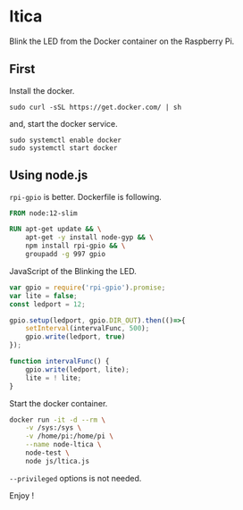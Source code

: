 # ltica

Blink the LED from the Docker container on the Raspberry Pi.

## First

Install the docker.

```
sudo curl -sSL https://get.docker.com/ | sh
```

and, start the docker service.

```
sudo systemctl enable docker
sudo systemctl start docker
```

## Using node.js

`rpi-gpio` is better. Dockerfile is following.

```dockerfile
FROM node:12-slim

RUN apt-get update && \
    apt-get -y install node-gyp && \
    npm install rpi-gpio && \
    groupadd -g 997 gpio
```

JavaScript of the Blinking the LED.

```javascript
var gpio = require('rpi-gpio').promise;
var lite = false;
const ledport = 12;

gpio.setup(ledport, gpio.DIR_OUT).then(()=>{
    setInterval(intervalFunc, 500);
    gpio.write(ledport, true)
});

function intervalFunc() {
    gpio.write(ledport, lite);
    lite = ! lite;
}
```

Start the docker container.

```sh
docker run -it -d --rm \
    -v /sys:/sys \
    -v /home/pi:/home/pi \
    --name node-ltica \
    node-test \
    node js/ltica.js
```

`--privileged` options is not needed.

Enjoy !